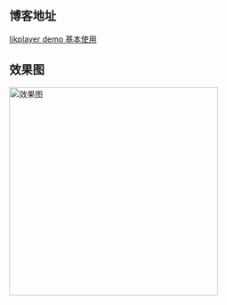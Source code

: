 ## 博客地址
[Ijkplayer demo 基本使用](https://www.jianshu.com/p/5d1d46aa721d)
## 效果图
<img src="https://github.com/iSuperRed/IjkplayerDemo/blob/master/screenshot/ijkplayer.jpg" width="375" alt="效果图"/>